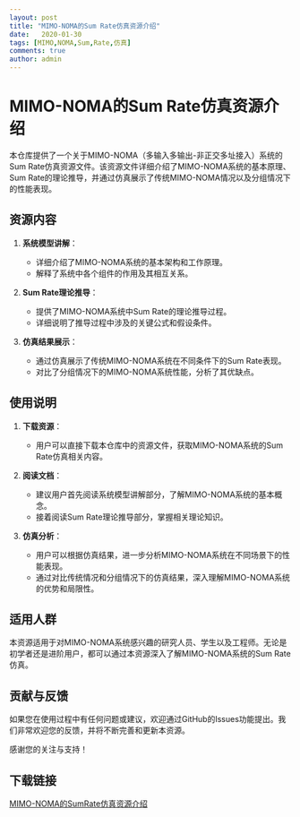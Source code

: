 ```yaml
---
layout: post
title: "MIMO-NOMA的Sum Rate仿真资源介绍"
date:   2020-01-30
tags: [MIMO,NOMA,Sum,Rate,仿真]
comments: true
author: admin
---
```

# MIMO-NOMA的Sum Rate仿真资源介绍

本仓库提供了一个关于MIMO-NOMA（多输入多输出-非正交多址接入）系统的Sum Rate仿真资源文件。该资源文件详细介绍了MIMO-NOMA系统的基本原理、Sum Rate的理论推导，并通过仿真展示了传统MIMO-NOMA情况以及分组情况下的性能表现。

## 资源内容

1. **系统模型讲解**：
   - 详细介绍了MIMO-NOMA系统的基本架构和工作原理。
   - 解释了系统中各个组件的作用及其相互关系。

2. **Sum Rate理论推导**：
   - 提供了MIMO-NOMA系统中Sum Rate的理论推导过程。
   - 详细说明了推导过程中涉及的关键公式和假设条件。

3. **仿真结果展示**：
   - 通过仿真展示了传统MIMO-NOMA系统在不同条件下的Sum Rate表现。
   - 对比了分组情况下的MIMO-NOMA系统性能，分析了其优缺点。

## 使用说明

1. **下载资源**：
   - 用户可以直接下载本仓库中的资源文件，获取MIMO-NOMA系统的Sum Rate仿真相关内容。

2. **阅读文档**：
   - 建议用户首先阅读系统模型讲解部分，了解MIMO-NOMA系统的基本概念。
   - 接着阅读Sum Rate理论推导部分，掌握相关理论知识。

3. **仿真分析**：
   - 用户可以根据仿真结果，进一步分析MIMO-NOMA系统在不同场景下的性能表现。
   - 通过对比传统情况和分组情况下的仿真结果，深入理解MIMO-NOMA系统的优势和局限性。

## 适用人群

本资源适用于对MIMO-NOMA系统感兴趣的研究人员、学生以及工程师。无论是初学者还是进阶用户，都可以通过本资源深入了解MIMO-NOMA系统的Sum Rate仿真。

## 贡献与反馈

如果您在使用过程中有任何问题或建议，欢迎通过GitHub的Issues功能提出。我们非常欢迎您的反馈，并将不断完善和更新本资源。

感谢您的关注与支持！

## 下载链接

[MIMO-NOMA的SumRate仿真资源介绍](https://pan.quark.cn/s/df00c95e6ef7)